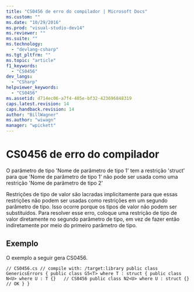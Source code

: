 ```yaml
---
title: "CS0456 de erro do compilador | Microsoft Docs"
ms.custom: ""
ms.date: "10/29/2016"
ms.prod: "visual-studio-dev14"
ms.reviewer: ""
ms.suite: ""
ms.technology: 
  - "devlang-csharp"
ms.tgt_pltfrm: ""
ms.topic: "article"
f1_keywords: 
  - "CS0456"
dev_langs: 
  - "CSharp"
helpviewer_keywords: 
  - "CS0456"
ms.assetid: d714ec06-a7f4-405e-bf32-423696848319
caps.latest.revision: 14
caps.handback.revision: 14
author: "BillWagner"
ms.author: "wiwagn"
manager: "wpickett"
---
```

# CS0456 de erro do compilador
O parâmetro de tipo 'Nome de parâmetro de tipo 1' tem a restrição 'struct' para que 'Nome de parâmetro de tipo 1' não pode ser usada como uma restrição 'Nome de parâmetro de tipo 2'  
  
 Restrições de tipo de valor são lacradas implicitamente para que essas restrições não podem ser usadas como restrições em um segundo parâmetro de tipo. Isso ocorre porque os tipos de valor não podem ser substituídos. Para resolver esse erro, coloque uma restrição de tipo de valor diretamente no segundo parâmetro de tipo, em vez de fazer então indiretamente por meio do primeiro parâmetro de tipo.  
  
## Exemplo  
 O exemplo a seguir gera CS0456.  
  
```  
// CS0456.cs // compile with: /target:library public class GenericsErrors { public class G5<T> where T : struct { public class N<U> where U : T {}   // CS0456 public class N2<U> where U : struct {}   // OK } }  
```